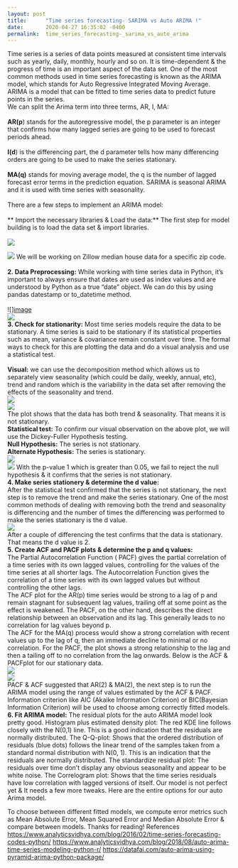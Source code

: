 ```yaml
---
layout: post
title:      "Time series forecasting- SARIMA vs Auto ARIMA !"
date:       2020-04-27 16:35:02 -0400
permalink:  time_series_forecasting-_sarima_vs_auto_arima
---
```


Time series is a series of data points measured at consistent time intervals such as yearly, daily, monthly, hourly and so on. It is time-dependent & the progress of time is an important aspect of the data set. One of the most common methods used in time series forecasting is known as the ARIMA model, which stands for Auto Regressive Integrated Moving Average. ARIMA is a model that can be fitted to time series data to predict future points in the series.<br>
We can split the Arima term into three terms, AR, I, MA:<br><br>
**AR(p**) stands for the autoregressive model, the p parameter is an integer that confirms how many lagged series are going to be used to forecast periods ahead.<br><br>
**I(d**) is the differencing part, the d parameter tells how many differencing orders are going to be used to make the series stationary.<br><br>
**MA(q)** stands for moving average model, the q is the number of lagged forecast error terms in the prediction equation. SARIMA is seasonal ARIMA and it is used with time series with seasonality.<br><br>
There are a few steps to implement an ARIMA model:<br><br>
** Import the necessary libraries & Load the data:** The first step for model building is to load the data set & import libraries.<br><br>
![](https://miro.medium.com/max/875/0*HJd2VNx9PrZx77Go)<br>

![](![image](https://user-images.githubusercontent.com/23279623/80418789-ee775200-88a5-11ea-81ea-c3a0ca94e2f1.png))
We will be working on Zillow median house data for a specific zip code.<br><br>
**2. Data Preprocessing:** While working with time series data in Python, it’s important to always ensure that dates are used as index values and are understood by Python as a true “date” object. We can do this by using pandas datestamp or to_datetime method.<br><br>
![][image](https://user-images.githubusercontent.com/23279623/80419515-48c4e280-88a7-11ea-8612-a669c64eca64.png)<br>
![](![image](https://user-images.githubusercontent.com/23279623/80501109-0b129900-893d-11ea-80b0-6bc122322c66.png))<br>
**3. Check for stationarity:** Most time series models require the data to be stationary. A time series is said to be stationary if its statistical properties such as mean, variance & covariance remain constant over time. The formal ways to check for this are plotting the data and do a visual analysis and use a statistical test.<br><br>
**Visual:** we can use the decomposition method which allows us to separately view seasonality (which could be daily, weekly, annual, etc), trend and random which is the variability in the data set after removing the effects of the seasonality and trend.<br>
![](![image](https://user-images.githubusercontent.com/23279623/80501948-0e5a5480-893e-11ea-8f66-0bfdb9f3d4d7.png))<br>
![](![image](https://user-images.githubusercontent.com/23279623/80502086-377ae500-893e-11ea-84f8-61904f49b3c8.png))<br>
The plot shows that the data has both trend & seasonality. That means it is not stationary.<br>
**Statistical test:** To confirm our visual observation on the above plot, we will use the Dickey-Fuller Hypothesis testing.<br>
**Null Hypothesis:** The series is not stationary.<br>
**Alternate Hypothesis:** The series is stationary.<br>
![](![image](https://user-images.githubusercontent.com/23279623/80502792-0f3fb600-893f-11ea-800a-52d11b5fdcfd.png))<br>
![](![image](https://user-images.githubusercontent.com/23279623/80502906-31d1cf00-893f-11ea-889d-091c28134f31.png))
With the p-value 1 which is greater than 0.05, we fail to reject the null hypothesis & it confirms that the series is not stationary.<br>
**4. Make series stationery & determine the d value:**<br>
 After the statistical test confirmed that the series is not stationary, the next step is to remove the trend and make the series stationary. One of the most common methods of dealing with removing both the trend and seasonality is differencing and the number of times the differencing was performed to make the series stationary is the d value.<br>
 ![](![image](https://user-images.githubusercontent.com/23279623/80503180-84ab8680-893f-11ea-9dc8-7856d32d8bde.png)) <br>
 After a couple of differencing the test confirms that the data is stationary. That means the d value is 2.<br>
**5. Create ACF and PACF plots & determine the p and q values:** <br>
The Partial Autocorrelation Function ( PACF) gives the partial correlation of a time series with its own lagged values, controlling for the values of the time series at all shorter lags. The Autocorrelation Function gives the correlation of a time series with its own lagged values but without controlling the other lags.<br>
The ACF plot for the AR(p) time series would be strong to a lag of p and remain stagnant for subsequent lag values, trailing off at some point as the effect is weakened. The PACF, on the other hand, describes the direct relationship between an observation and its lag. This generally leads to no correlation for lag values beyond p.<br>
The ACF for the MA(q) process would show a strong correlation with recent values up to the lag of q, then an immediate decline to minimal or no correlation. For the PACF, the plot shows a strong relationship to the lag and then a tailing off to no correlation from the lag onwards. Below is the ACF & PACFplot for our stationary data.<br>
![](![image](https://user-images.githubusercontent.com/23279623/80503444-dc49f200-893f-11ea-8308-d60f1104c7b5.png))<br>
![](![image](https://user-images.githubusercontent.com/23279623/80503520-faafed80-893f-11ea-8426-21033ca2c2e4.png))<br>
PACF & ACF suggested that AR(2) & MA(2), the next step is to run the ARIMA model using the range of values estimated by the ACF & PACF. Information criterion like AIC (Akaike Information Criterion) or BIC(Bayesian Information Criterion) will be used to choose among correctly fitted models.<br>
**6. Fit ARIMA model:**
The residual plots for the auto ARIMA model look pretty good.
Histogram plus estimated density plot: The red KDE line follows closely with the N(0,1) line. This is a good indication that the residuals are normally distributed.
The Q-Q-plot: Shows that the ordered distribution of residuals (blue dots) follows the linear trend of the samples taken from a standard normal distribution with N(0, 1). This is an indication that the residuals are normally distributed.
The standardize residual plot: The residuals over time don’t display any obvious seasonality and appear to be white noise.
The Correlogram plot: Shows that the time series residuals have low correlation with lagged versions of itself.
Our model is not perfect yet & It needs a few more tweaks.
Here are the entire options for our auto Arima model.

To choose between different fitted models, we compute error metrics such as Mean Absolute Error, Mean Squared Error and Median Absolute Error & compare between models.
Thanks for reading!
References
https://www.analyticsvidhya.com/blog/2016/02/time-series-forecasting-codes-python/
https://www.analyticsvidhya.com/blog/2018/08/auto-arima-time-series-modeling-python-r/
https://datafai.com/auto-arima-using-pyramid-arima-python-package/

